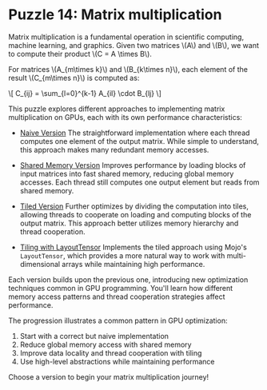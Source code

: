 # Puzzle 14: Matrix multiplication

Matrix multiplication is a fundamental operation in scientific computing, machine learning, and graphics. Given two matrices \\(A\\) and \\(B\\), we want to compute their product \\(C = A \\times B\\).

For matrices \\(A_{m\\times k}\\) and \\(B_{k\\times n}\\), each element of the result \\(C_{m\\times n}\\) is computed as:

\\[ C_{ij} = \sum_{l=0}^{k-1} A_{il} \\cdot B_{lj} \\]

This puzzle explores different approaches to implementing matrix multiplication on GPUs, each with its own performance characteristics:

- [Naive Version](./naive.md)
  The straightforward implementation where each thread computes one element of the output matrix. While simple to understand, this approach makes many redundant memory accesses.

- [Shared Memory Version](./shared_memory.md)
  Improves performance by loading blocks of input matrices into fast shared memory, reducing global memory accesses. Each thread still computes one output element but reads from shared memory.

- [Tiled Version](./tiled.md)
  Further optimizes by dividing the computation into tiles, allowing threads to cooperate on loading and computing blocks of the output matrix. This approach better utilizes memory hierarchy and thread cooperation.

- [Tiling with LayoutTensor](./tiled_layout_tensor.md)
  Implements the tiled approach using Mojo's `LayoutTensor`, which provides a more natural way to work with multi-dimensional arrays while maintaining high performance.

Each version builds upon the previous one, introducing new optimization techniques common in GPU programming. You'll learn how different memory access patterns and thread cooperation strategies affect performance.

The progression illustrates a common pattern in GPU optimization:
1. Start with a correct but naive implementation
2. Reduce global memory access with shared memory
3. Improve data locality and thread cooperation with tiling
4. Use high-level abstractions while maintaining performance

Choose a version to begin your matrix multiplication journey!
